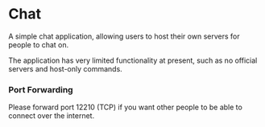 # Chat

A simple chat application, allowing users to host their own servers for people to chat on.

The application has very limited functionality at present, such as no official servers and host-only commands.


### Port Forwarding

Please forward port 12210 (TCP) if you want other people to be able to connect over the internet.
